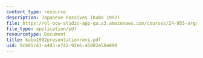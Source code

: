 ```yaml
---
content_type: resource
description: Japanese Passives (Kubo 1992)
file: https://ol-ocw-studio-app-qa.s3.amazonaws.com/courses/24-953-argument-structure-and-syntax-spring-2003/9cb05c43a4d3e74292e6a5082e58e890_kubo1992presentationrevi.pdf
file_type: application/pdf
resourcetype: Document
title: kubo1992presentationrevi.pdf
uid: 9cb05c43-a4d3-e742-92e6-a5082e58e890
---
```

